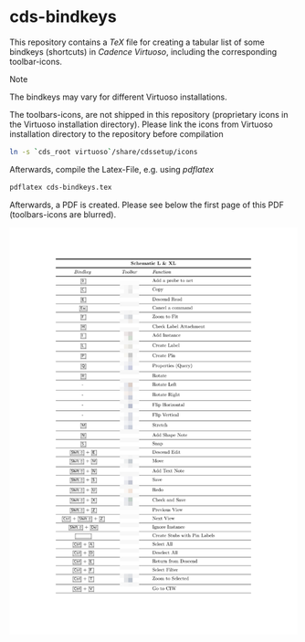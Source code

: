 # cds-bindkeys

This repository contains a *TeX* file for creating a tabular 
list of some bindkeys (shortcuts) in *Cadence Virtuoso*, including
the corresponding toolbar-icons.

> [!NOTE]
> The bindkeys may vary for different Virtuoso installations.

The toolbars-icons, are not shipped in this repository 
(proprietary icons in the Virtuoso installation directory).
Please link the icons from Virtuoso installation directory
to the repository before compilation

```bash
ln -s `cds_root virtuoso`/share/cdssetup/icons
```

Afterwards, compile the Latex-File, e.g. using *pdflatex*

```bash
pdflatex cds-bindkeys.tex
```

Afterwards, a PDF is created. Please see below the first page of this PDF 
(toolbars-icons are blurred).

![cheatsheet](cds-bindkeys.png)
